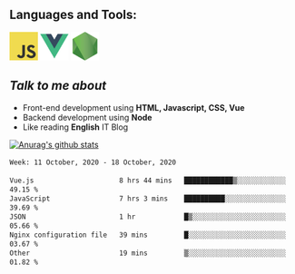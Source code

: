 ## **Languages and Tools:**      
<code><img height="50" src="https://raw.githubusercontent.com/github/explore/80688e429a7d4ef2fca1e82350fe8e3517d3494d/topics/javascript/javascript.png"></code>
<code><img height="50"  src="https://raw.githubusercontent.com/github/explore/80688e429a7d4ef2fca1e82350fe8e3517d3494d/topics/vue/vue.png"></code>
<code><img height="50"  src="https://raw.githubusercontent.com/github/explore/80688e429a7d4ef2fca1e82350fe8e3517d3494d/topics/nodejs/nodejs.png"></code>

## *Talk to me about*
- Front-end development using **HTML, Javascript, CSS, Vue**
- Backend development using **Node**
- Like reading **English** IT Blog    

[![Anurag's github stats](https://github-readme-stats.vercel.app/api?username=qdi5)](https://github.com/anuraghazra/github-readme-stats)    

<!--START_SECTION:waka-->
```text
Week: 11 October, 2020 - 18 October, 2020

Vue.js                     8 hrs 44 mins   ████████████▒░░░░░░░░░░░░   49.15 % 
JavaScript                 7 hrs 3 mins    ██████████░░░░░░░░░░░░░░░   39.69 % 
JSON                       1 hr            █▒░░░░░░░░░░░░░░░░░░░░░░░   05.66 % 
Nginx configuration file   39 mins         █░░░░░░░░░░░░░░░░░░░░░░░░   03.67 % 
Other                      19 mins         ▒░░░░░░░░░░░░░░░░░░░░░░░░   01.82 % 
```
<!--END_SECTION:waka-->

